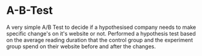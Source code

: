# A-B-Test

A very simple A/B Test to decide if a hypothesised company needs to make specific change's on it's website or not. Performed a hypothesis test based on the average reading duration that the control group and the experiment group spend on their website before and after the changes.
